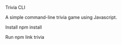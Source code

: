 Trivia CLI

A simple command-line trivia game using Javascript.


Install
    npm install


Run
    npm link
    trivia